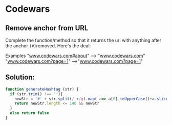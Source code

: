# **Codewars**
## **Remove anchor from URL**

Complete the function/method so that it returns the url with anything after the anchor `(#)`removed.
Here's the deal:

Examples
"www.codewars.com#about" --> "www.codewars.com"
"www.codewars.com?page=1" -->"www.codewars.com?page=1"

## **Solution:**

```JavaScript
function generateHashtag (str) {
  if (str.trim() !== ''){
    newStr = '#' + str.split(/ +/g).map( a=> a[0].toUpperCase()+a.slice(1)).join('') 
    return newStr.length <= 140 && newStr
  }
  else return false
}
```